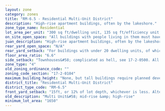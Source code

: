 ```yaml
---
layout: zone
category: zones
title: "RM-6.5 - Residential Multi-Unit District"
description: "High-rise apartment buildings, often by the lakeshore."
zone_type_name: Residential
lot_area_per_unit: "300 sq ft/dwelling unit, 135 sq ft/efficiency unit, 135 sq ft/SRO unit"
on_site_open_space: "All buildings with people living in them must have at least 36 sq ft of on-site open space per dwelling unit. (See 17-2-0308)"
juan_description: "High-rise apartment buildings, often by the lakeshore."
rear_yard_open_space: "N/A"
rear_yard_setback: "For buildings with under 20 dwelling units, of which at least 33% are &quot;accessible&quot;&#58; 50 ft or 24% of lot depth, whichever is less. For other buildings&#58; 50 ft or 30% of lot depth, whichever is less."
floor_area_ratio: "6.6"
side_setback: "Townhouses&#58; complicated as hell, see 17-2-0500. All other buildings&#58; none if building abuts the street or alley, or if building covers less than 50% of its lot. If more than 50%, building&#39;s side setbacks must equal 10% of lot width or 10% of building height (whichever is greater), but no setback needs to be wider than 20 ft."
zone_type: "4"
old_zoning_ordinance_code: ""
zoning_code_section: "17-2-0104"
maximum_building_height: "None, but tall buildings require planned development approval (see Sec. 17-13-0600)."
district_title: "Residential Multi-Unit District"
district_type_code: "RM-6.5"
front_yard_setback: "15ft, or 12% of lot depth, whichever is less. Alternatively, setback can be the average front yard depth of nearest 2 lots."
old_description: "Multi Unit&#58; mid-rise &amp; high-rise"
minimum_lot_area: "1650"
---
```

